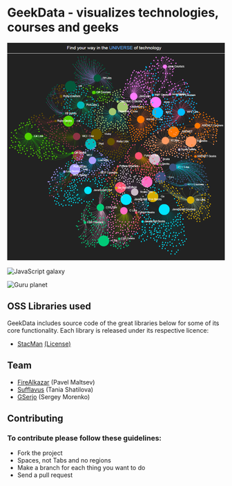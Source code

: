 GeekData - visualizes technologies, courses and geeks
======================================================

![Universe](https://raw.githubusercontent.com/PerfCo/GeekData/master/Images/Root.png)

![JavaScript galaxy](https://raw.githubusercontent.com/PerfCo/GeekData/master/Images/JavaScript.png)

![Guru planet](https://raw.githubusercontent.com/PerfCo/GeekData/master/Images/CSharpGuru.png)


## OSS Libraries used

GeekData includes source code of the great libraries below for some of its core functionality.
Each library is released under its respective licence:

  - [StacMan](https://github.com/emmettnicholas/StacMan) [(License)](https://github.com/emmettnicholas/StacMan/blob/master/LICENSE)


## Team

 - [FireAlkazar](https://github.com/FireAlkazar) (Pavel Maltsev)
 - [Sufflavus](https://github.com/Sufflavus) (Tania Shatilova)
 - [GSerjo](https://github.com/GSerjo) (Sergey Morenko)

## Contributing

### To contribute please follow these guidelines:

* Fork the project
* Spaces, not Tabs and no regions
* Make a branch for each thing you want to do
* Send a pull request